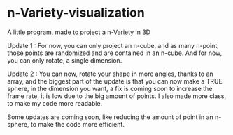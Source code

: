 # n-Variety-visualization
A little program, made to project a n-Variety in 3D

Update 1 :
For now, you can only project an n-cube, and as many n-point, those points are randomized and are contained in an n-cube. And for now, you can only rotate, a single dimension.

Update 2 :
You can now, rotate your shape in more angles, thanks to an array, and the biggest part of the update is that you can now make a TRUE sphere, in the dimension you want, a fix is coming soon to increase the frame rate, it is low due to the big amount of points. I also made more class, to make my code more readable.

Some updates are coming soon, like reducing the amount of point in an n-sphere, to make the code more efficient.
